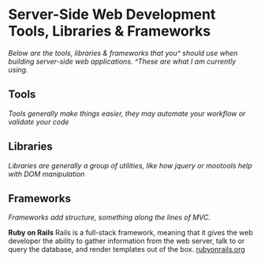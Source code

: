 # Server-Side Web Development Tools, Libraries & Frameworks

*Below are the tools, libraries & frameworks that you^ should use when building server-side web applications.*
*^These are what I am currently using.*

## Tools

*Tools generally make things easier, they may automate your workflow or validate your code*


## Libraries

*Libraries are generally a group of utilities, like how jquery or mootools help with DOM manipulation*


## Frameworks
*Frameworks add structure, something along the lines of MVC.*

**Ruby on Rails** 
Rails is a full-stack framework, meaning that it gives the web developer the ability to gather information from the web server, talk to or query the database, and render templates out of the box.
[rubyonrails.org](http://rubyonrails.org/)